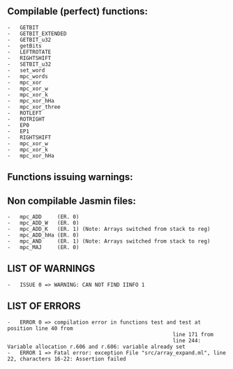 ## Compilable (perfect) functions:

	-	GETBIT
	-	GETBIT_EXTENDED
	-	GETBIT_u32
	-	getBits
	-	LEFTROTATE
	-	RIGHTSHIFT
	-	SETBIT_u32
	-	set_word
	-	mpc_words
	-	mpc_xor
	-	mpc_xor_w
	-	mpc_xor_k
	-	mpc_xor_hHa
	-	mpc_xor_three
	-	ROTLEFT
	-	ROTRIGHT
	-	EP0
	-	EP1
	-	RIGHTSHIFT
	-	mpc_xor_w
	-	mpc_xor_k
	-	mpc_xor_hHa


## Functions issuing warnings:
	

## Non compilable Jasmin files:

	-	mpc_ADD     (ER. 0)
	-	mpc_ADD_W   (ER. 0)
	-	mpc_ADD_K   (ER. 1) (Note: Arrays switched from stack to reg) 
	-	mpc_ADD_hHa (ER. 0)
	-	mpc_AND	    (ER. 1) (Note: Arrays switched from stack to reg) 
	-	mpc_MAJ     (ER. 0)

## LIST OF WARNINGS

	-	ISSUE 0 => WARNING: CAN NOT FIND IINFO 1

## LIST OF ERRORS

	-	ERROR 0 => compilation error in functions test and test at position line 40 from
                                                         line 171 from
                                                         line 244: Variable allocation r.606 and r.606: variable already set
	-	ERROR 1 => Fatal error: exception File "src/array_expand.ml", line 22, characters 16-22: Assertion failed
